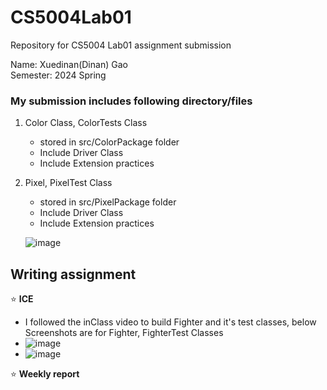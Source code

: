 # CS5004Lab01
Repository for CS5004 Lab01 assignment submission

Name: Xuedinan(Dinan) Gao\
Semester: 2024 Spring

### My submission includes following directory/files

1. Color Class, ColorTests Class
   -  stored in src/ColorPackage folder
   -  Include Driver Class
   -  Include Extension practices
     
2. Pixel, PixelTest Class
   - stored in src/PixelPackage folder
   - Include Driver Class
   - Include Extension practices
  
   ![image](https://github.com/Xuedinan/CS5004Lab01/assets/144306521/b822023c-bb41-42d4-b609-7cf004b77f0d)

     
## Writing assignment

:star:  **ICE**
  - I followed the inClass video to build Fighter and it's test classes, below Screenshots are for Fighter, FighterTest Classes
  - ![image](https://github.com/Xuedinan/CS5004Lab01/assets/144306521/60e7a94c-4ae0-479f-aab0-5e9f79d6549b)
  - ![image](https://github.com/Xuedinan/CS5004Lab01/assets/144306521/5c9b89fc-16b1-4ea6-ac31-3484e6eb067a)

:star:  **Weekly report**



